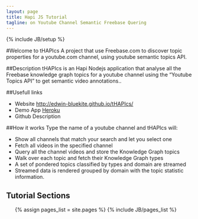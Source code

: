 ```yaml
---
layout: page
title: Hapi JS Tutorial
tagline: on Youtube Channel Semantic Freebase Quering
---
```

{% include JB/setup %}

#Welcome to tHAPIcs
A project that use Freebase.com to discover topic properties for a youtube.com channel, using youtube semantic topics API.


##Description
tHAPIcs is an Hapi Nodejs application that analyse all the Freebase knowledge graph topics for a youtube channel using the “Youtube Topics API” to get semantic video annotations..

##Usefull links
* Website http://edwin-bluekite.github.io/tHAPIcs/
* Demo App [Heroku](www.heroku.com)
* Github Description

##How it works
Type the name of a youtube channel and tHAPIcs will:
* Show all channels that match your search and let you select one
* Fetch all videos in the specified channel
* Query all the channel videos and store the  Knowledge Graph topics
* Walk over each topic and fetch their  Knowledge Graph types
* A set of pondered topics classified by types and domain are streamed
* Streamed data is rendered grouped by domain with the topic statistic information.

<h2>Tutorial Sections</h2>
<ul>
{% assign pages_list = site.pages %}
{% include JB/pages_list %}
</ul>
